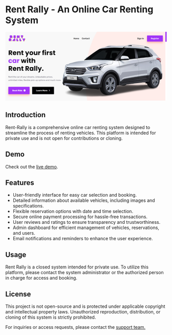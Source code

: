 # Rent Rally - An Online Car Renting System


![Rent Rally](homepade.png)

## Introduction

Rent-Rally is a comprehensive online car renting system designed to streamline the process of renting vehicles. This platform is intended for private use and is not open for contributions or cloning.

## Demo

Check out the [live demo](https://rentrally.netlify.app/).

## Features

- User-friendly interface for easy car selection and booking.
- Detailed information about available vehicles, including images and specifications.
- Flexible reservation options with date and time selection.
- Secure online payment processing for hassle-free transactions.
- User reviews and ratings to ensure transparency and trustworthiness.
- Admin dashboard for efficient management of vehicles, reservations, and users.
- Email notifications and reminders to enhance the user experience.

## Usage

Rent Rally is a closed system intended for private use. To utilize this platform, please contact the system administrator or the authorized person in charge for access and booking.

## License

This project is not open-source and is protected under applicable copyright and intellectual property laws. Unauthorized reproduction, distribution, or cloning of this system is strictly prohibited.

For inquiries or access requests, please contact the [support team.](https://rentrally.netlify.app)
